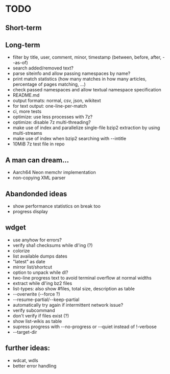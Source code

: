 # TODO

## Short-term

## Long-term
- filter by title, user, comment, minor, timestamp (between, before, after, --as-of)
- search added/removed text?
- parse siteinfo and allow passing namespaces by name?
- print match statistics (how many matches in how many articles, percentage of pages matching, ...)
- check passed namespaces and allow textual namespace specification
- README.md
- output formats: normal, csv, json, wikitext
- for text output: one-line-per-match
- ci, more tests
- optimize: use less processes with 7z?
- optimize: disable 7z multi-threading?
- make use of index and parallelize single-file bzip2 extraction by using multi-streams
- make use of index when bzip2 searching with --intitle
- 10MiB 7z test file in repo

## A man can dream...
- Aarch64 Neon memchr implementation
- non-copying XML parser

## Abandonded ideas
- show performance statistics on break too
- progress display

## wdget
- use anyhow for errors?
- verify sha1 checksums while dl'ing (?)
- colorize
- list available dumps dates
- "latest" as date
- mirror list/shortcut
- option to unpack while dl?
- two-line progress text to avoid terminal overflow at normal widths
- extract while dl'ing bz2 files
- list-types: also show #files, total size, description as table
- --overwrite (--force ?)
- --resume-partial/--keep-partial
- automatically try again if intermittent network issue?
- verify subcommand
- don't verify if files exist (?)
- show list-wikis as table
- supress progress with --no-progress or --quiet instead of !-verbose
- --target-dir

## further ideas:
- wdcat, wdls
- better error handling
